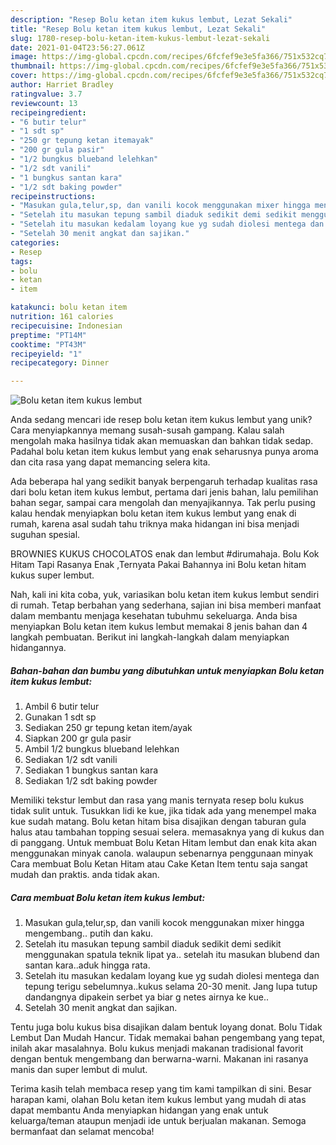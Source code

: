 ```yaml
---
description: "Resep Bolu ketan item kukus lembut, Lezat Sekali"
title: "Resep Bolu ketan item kukus lembut, Lezat Sekali"
slug: 1780-resep-bolu-ketan-item-kukus-lembut-lezat-sekali
date: 2021-01-04T23:56:27.061Z
image: https://img-global.cpcdn.com/recipes/6fcfef9e3e5fa366/751x532cq70/bolu-ketan-item-kukus-lembut-foto-resep-utama.jpg
thumbnail: https://img-global.cpcdn.com/recipes/6fcfef9e3e5fa366/751x532cq70/bolu-ketan-item-kukus-lembut-foto-resep-utama.jpg
cover: https://img-global.cpcdn.com/recipes/6fcfef9e3e5fa366/751x532cq70/bolu-ketan-item-kukus-lembut-foto-resep-utama.jpg
author: Harriet Bradley
ratingvalue: 3.7
reviewcount: 13
recipeingredient:
- "6 butir telur"
- "1 sdt sp"
- "250 gr tepung ketan itemayak"
- "200 gr gula pasir"
- "1/2 bungkus blueband lelehkan"
- "1/2 sdt vanili"
- "1 bungkus santan kara"
- "1/2 sdt baking powder"
recipeinstructions:
- "Masukan gula,telur,sp, dan vanili kocok menggunakan mixer hingga mengembang.. putih dan kaku."
- "Setelah itu masukan tepung sambil diaduk sedikit demi sedikit menggunakan spatula teknik lipat ya.. setelah itu masukan blubend dan santan kara..aduk hingga rata."
- "Setelah itu masukan kedalam loyang kue yg sudah diolesi mentega dan tepung terigu sebelumnya..kukus selama 20-30 menit. Jang lupa tutup dandangnya dipakein serbet ya biar g netes airnya ke kue.."
- "Setelah 30 menit angkat dan sajikan."
categories:
- Resep
tags:
- bolu
- ketan
- item

katakunci: bolu ketan item 
nutrition: 161 calories
recipecuisine: Indonesian
preptime: "PT14M"
cooktime: "PT43M"
recipeyield: "1"
recipecategory: Dinner

---
```



![Bolu ketan item kukus lembut](https://img-global.cpcdn.com/recipes/6fcfef9e3e5fa366/751x532cq70/bolu-ketan-item-kukus-lembut-foto-resep-utama.jpg)

Anda sedang mencari ide resep bolu ketan item kukus lembut yang unik? Cara menyiapkannya memang susah-susah gampang. Kalau salah mengolah maka hasilnya tidak akan memuaskan dan bahkan tidak sedap. Padahal bolu ketan item kukus lembut yang enak seharusnya punya aroma dan cita rasa yang dapat memancing selera kita.

Ada beberapa hal yang sedikit banyak berpengaruh terhadap kualitas rasa dari bolu ketan item kukus lembut, pertama dari jenis bahan, lalu pemilihan bahan segar, sampai cara mengolah dan menyajikannya. Tak perlu pusing kalau hendak menyiapkan bolu ketan item kukus lembut yang enak di rumah, karena asal sudah tahu triknya maka hidangan ini bisa menjadi suguhan spesial.

BROWNIES KUKUS CHOCOLATOS enak dan lembut #dirumahaja. Bolu Kok Hitam Tapi Rasanya Enak ,Ternyata Pakai Bahannya ini Bolu ketan hitam kukus super lembut.


Nah, kali ini kita coba, yuk, variasikan bolu ketan item kukus lembut sendiri di rumah. Tetap berbahan yang sederhana, sajian ini bisa memberi manfaat dalam membantu menjaga kesehatan tubuhmu sekeluarga. Anda bisa menyiapkan Bolu ketan item kukus lembut memakai 8 jenis bahan dan 4 langkah pembuatan. Berikut ini langkah-langkah dalam menyiapkan hidangannya.

<!--inarticleads1-->

##### Bahan-bahan dan bumbu yang dibutuhkan untuk menyiapkan Bolu ketan item kukus lembut:

1. Ambil 6 butir telur
1. Gunakan 1 sdt sp
1. Sediakan 250 gr tepung ketan item/ayak
1. Siapkan 200 gr gula pasir
1. Ambil 1/2 bungkus blueband lelehkan
1. Sediakan 1/2 sdt vanili
1. Sediakan 1 bungkus santan kara
1. Sediakan 1/2 sdt baking powder


Memiliki tekstur lembut dan rasa yang manis ternyata resep bolu kukus tidak sulit untuk. Tusukkan lidi ke kue, jika tidak ada yang menempel maka kue sudah matang. Bolu ketan hitam bisa disajikan dengan taburan gula halus atau tambahan topping sesuai selera. memasaknya yang di kukus dan di panggang. Untuk membuat Bolu Ketan Hitam lembut dan enak kita akan menggunakan minyak canola. walaupun sebenarnya penggunaan minyak Cara membuat Bolu Ketan Hitam atau Cake Ketan Item tentu saja sangat mudah dan praktis. anda tidak akan. 

<!--inarticleads2-->

##### Cara membuat Bolu ketan item kukus lembut:

1. Masukan gula,telur,sp, dan vanili kocok menggunakan mixer hingga mengembang.. putih dan kaku.
1. Setelah itu masukan tepung sambil diaduk sedikit demi sedikit menggunakan spatula teknik lipat ya.. setelah itu masukan blubend dan santan kara..aduk hingga rata.
1. Setelah itu masukan kedalam loyang kue yg sudah diolesi mentega dan tepung terigu sebelumnya..kukus selama 20-30 menit. Jang lupa tutup dandangnya dipakein serbet ya biar g netes airnya ke kue..
1. Setelah 30 menit angkat dan sajikan.


Tentu juga bolu kukus bisa disajikan dalam bentuk loyang donat. Bolu Tidak Lembut Dan Mudah Hancur. Tidak memakai bahan pengembang yang tepat, inilah akar masalahnya. Bolu kukus menjadi makanan tradisional favorit dengan bentuk mengembang dan berwarna-warni. Makanan ini rasanya manis dan super lembut di mulut. 

Terima kasih telah membaca resep yang tim kami tampilkan di sini. Besar harapan kami, olahan Bolu ketan item kukus lembut yang mudah di atas dapat membantu Anda menyiapkan hidangan yang enak untuk keluarga/teman ataupun menjadi ide untuk berjualan makanan. Semoga bermanfaat dan selamat mencoba!
